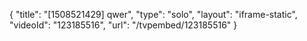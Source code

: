{
    "title": "[1508521429] qwer",
    "type": "solo",
    "layout": "iframe-static",
    "videoId": "123185516",
    "url": "\/tvpembed\/123185516"
}
